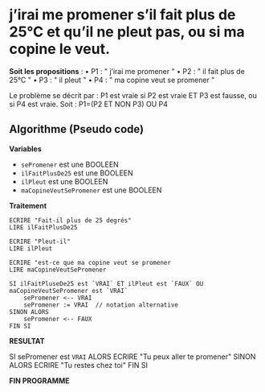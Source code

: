#  j’irai me promener s’il fait plus de 25°C et qu’il ne pleut pas, ou si ma copine le veut.

**Soit les propositions** :
• P1 : " j’irai me promener " 
• P2 : " il fait plus de 25°C " 
• P3 : " il pleut " 
• P4 : " ma copine veut se promener "

Le problème se décrit par :
P1 est vraie si P2 est vraie ET P3 est fausse, ou si P4 est vraie.
Soit :
P1=(P2 ET NON P3) OU P4

## Algorithme (Pseudo code)

**Variables**

- `sePromener` est une BOOLEEN
- `ilFaitPlusDe25` est une BOOLEEN
- `ilPleut` est une BOOLEEN
- `maCopineVeutSePromener` est une BOOLEEN

**Traitement**

```
ECRIRE "Fait-il plus de 25 degrés"
LIRE ilFaitPlusDe25

ECRIRE "Pleut-il"
LIRE ilPleut

ECRIRE "est-ce que ma copine veut se promener
LIRE maCopineVeutSePromener

SI ilFaitPluseDe25 est `VRAI` ET ilPleut est `FAUX` OU maCopineVeutSePromener est `VRAI`
    sePromener <-- VRAI
    sePromener := VRAI  // notation alternative
SINON ALORS
    sePromener <-- FAUX
FIN SI

```

**RESULTAT**

SI sePromener est `VRAI` ALORS
    ECRIRE "Tu peux aller te promener"
SINON ALORS
    ECRIRE "Tu restes chez toi"
FIN SI

**FIN PROGRAMME**
